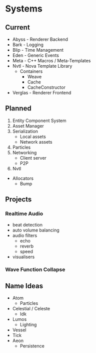 # Systems

## Current
- Abyss - Renderer Backend
- Bark - Logging
- Blip - Time Management
- Eden - Generic Events
- Meta - C++ Macros / Meta-Templates
- Nvtl - Nova Template Library
  - Containers
    - Weave
    - Cache
    - CacheConstructor
- Verglas - Renderer Frontend

## Planned
1. Entity Component System
2. Asset Manager
3. Serialization
   - Local assets
   - Network assets
4. Particles
5. Networking
   - Client server
   - P2P
6. Nvtl
  - Allocators
    - Bump

## Projects

### Realtime Audio
- beat detection
- auto volume balancing
- audio filters
  - echo
  - reverb
  - speed
- visualisers

### Wave Function Collapse

## Name Ideas
- Atom
  - Particles
- Celestial / Celeste
  - Idk
- Lumos
  - Lighting
- Vessel
- Tick
- Aeon
  - Persistence
